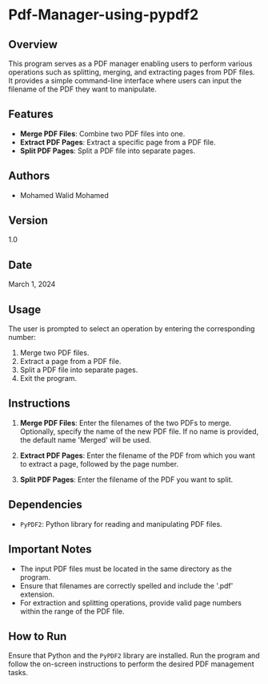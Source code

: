 # Pdf-Manager-using-pypdf2

## Overview
This program serves as a PDF manager enabling users to perform various operations such as splitting, merging, and extracting pages from PDF files. It provides a simple command-line interface where users can input the filename of the PDF they want to manipulate. 

## Features
- **Merge PDF Files**: Combine two PDF files into one.
- **Extract PDF Pages**: Extract a specific page from a PDF file.
- **Split PDF Pages**: Split a PDF file into separate pages.

## Authors
- Mohamed Walid Mohamed

## Version
1.0

## Date
March 1, 2024

## Usage
The user is prompted to select an operation by entering the corresponding number:
1. Merge two PDF files.
2. Extract a page from a PDF file.
3. Split a PDF file into separate pages.
4. Exit the program.

## Instructions
1. **Merge PDF Files**: Enter the filenames of the two PDFs to merge. Optionally, specify the name of the new PDF file. If no name is provided, the default name 'Merged' will be used.

2. **Extract PDF Pages**: Enter the filename of the PDF from which you want to extract a page, followed by the page number.

3. **Split PDF Pages**: Enter the filename of the PDF you want to split.

## Dependencies
- `PyPDF2`: Python library for reading and manipulating PDF files.

## Important Notes
- The input PDF files must be located in the same directory as the program.
- Ensure that filenames are correctly spelled and include the '.pdf' extension.
- For extraction and splitting operations, provide valid page numbers within the range of the PDF file.

## How to Run
Ensure that Python and the `PyPDF2` library are installed. Run the program and follow the on-screen instructions to perform the desired PDF management tasks.

